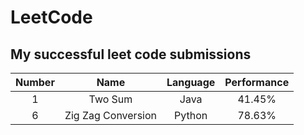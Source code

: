 # LeetCode
My successful leet code submissions
---

| Number  | Name                 | Language |Performance  |
|:-------:|:--------------------:|:--------:|:-----------:|
| 1       | Two Sum              | Java     |41.45%       |
| 6       | Zig Zag Conversion   | Python   |78.63%       |